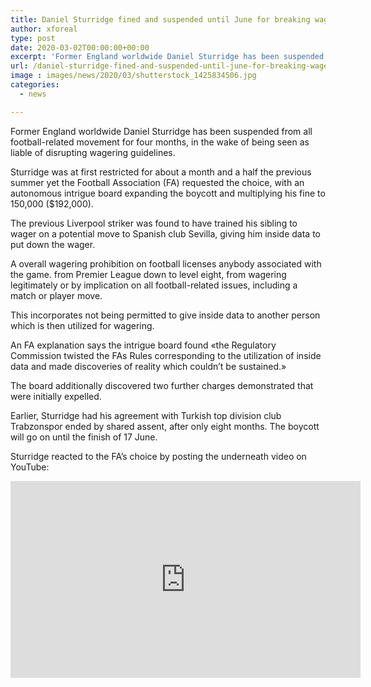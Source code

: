 ```yaml
---
title: Daniel Sturridge fined and suspended until June for breaking wagering rules
author: xforeal 
type: post
date: 2020-03-02T00:00:00+00:00
excerpt: 'Former England worldwide Daniel Sturridge has been suspended from all football-related movement for four months, in the wake of being seen as liable of breaking wagering rules '
url: /daniel-sturridge-fined-and-suspended-until-june-for-breaking-wagering-rules/
image : images/news/2020/03/shutterstock_1425834506.jpg
categories:
  - news

---
```

Former England worldwide Daniel Sturridge has been suspended from all football-related movement for four months, in the wake of being seen as liable of disrupting wagering guidelines. 

Sturridge was at first restricted for about a month and a half the previous summer yet the Football Association (FA) requested the choice, with an autonomous intrigue board expanding the boycott and multiplying his fine to 150,000 ($192,000). 

The previous Liverpool striker was found to have trained his sibling to wager on a potential move to Spanish club Sevilla, giving him inside data to put down the wager. 

A overall wagering prohibition on football licenses anybody associated with the game. from Premier League down to level eight, from wagering legitimately or by implication on all football-related issues, including a match or player move. 

This incorporates not being permitted to give inside data to another person which is then utilized for wagering. 

An FA explanation says the intrigue board found &#171;the Regulatory Commission twisted the FAs Rules corresponding to the utilization of inside data and made discoveries of reality which couldn&#8217;t be sustained.&#187; 

The board additionally discovered two further charges demonstrated that were initially expelled. 

Earlier, Sturridge had his agreement with Turkish top division club Trabzonspor ended by shared assent, after only eight months. The boycott will go on until the finish of 17 June. 

Sturridge reacted to the FA&#8217;s choice by posting the underneath video on YouTube: 

<iframe loading="lazy" allowfullscreen="allowfullscreen" frameborder="0" height="315" src="https://www.youtube.com/embed/Oy6iHfg0Bvk" width="560" />